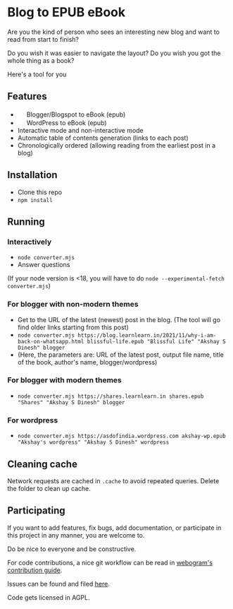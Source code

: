 # Blog to EPUB eBook

Are you the kind of person who sees an interesting new blog and want to read from start to finish?

Do you wish it was easier to navigate the layout? Do you wish you got the whole thing as a book?

Here's a tool for you

## Features
* <img src="http://www.blogger.com/favicon.ico" width=16 height=16/> Blogger/Blogspot to eBook (epub)
* <img src="http://wordpress.com/favicon.ico" width=16 height=16/> WordPress to eBook (epub)
* Interactive mode and non-interactive mode
* Automatic table of contents generation (links to each post)
* Chronologically ordered (allowing reading from the earliest post in a blog)

## Installation

* Clone this repo
* `npm install`


## Running

### Interactively

* `node converter.mjs`
* Answer questions

(If your node version is <18, you will have to do `node --experimental-fetch converter.mjs`)

### For blogger with non-modern themes

* Get to the URL of the latest (newest) post in the blog. (The tool will go find older links starting from this post)
* `node converter.mjs https://blog.learnlearn.in/2021/11/why-i-am-back-on-whatsapp.html blissful-life.epub "Blissful Life" "Akshay S Dinesh" blogger` 
* (Here, the parameters are: URL of the latest post, output file name, title of the book, author's name, blogger/wordpress)

### For blogger with modern themes

* `node converter.mjs https://shares.learnlearn.in shares.epub "Shares" "Akshay S Dinesh" blogger`

### For wordpress

* `node converter.mjs https://asdofindia.wordpress.com akshay-wp.epub "Akshay's wordpress" "Akshay S Dinesh" wordpress`

## Cleaning cache

Network requests are cached in `.cache` to avoid repeated queries. Delete the folder to clean up cache.

## Participating

If you want to add features, fix bugs, add documentation, or participate in this project in any manner, you are welcome to.

Do be nice to everyone and be constructive.

For code contributions, a nice git workflow can be read in [webogram's contribution guide](https://github.com/zhukov/webogram/blob/master/CONTRIBUTING.md).

Issues can be found and filed [here](https://github.com/asdofindia/blogspot-to-ebook/issues).

Code gets licensed in AGPL.